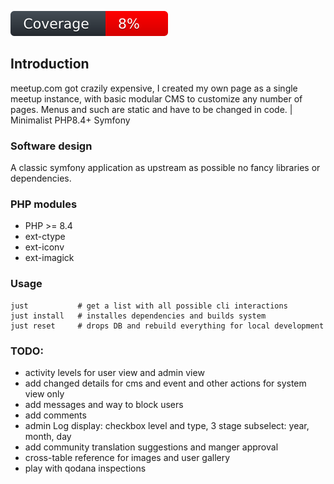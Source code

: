 

[![Code Coverage](https://raw.githubusercontent.com/xuedi/meetAgain/refs/heads/master/tests/badge/coverage.svg)](https://github.com/xuedi/meetAgain/blob/master/tests/badgeGenerator.php)


## Introduction
meetup.com got crazily expensive, I created my own page as a single meetup
instance, with basic modular CMS to customize any number of pages. Menus and
such are static and have to be changed in code. | Minimalist PHP8.4+ Symfony


### Software design
A classic symfony application as upstream as possible no fancy libraries
or dependencies.


### PHP modules
 - PHP >= 8.4
 - ext-ctype
 - ext-iconv
 - ext-imagick


### Usage
```
just           # get a list with all possible cli interactions
just install   # installes dependencies and builds system
just reset     # drops DB and rebuild everything for local development
``` 


### TODO:
 - activity levels for user view and admin view
 - add changed details for cms and event and other actions for system view only
 - add messages and way to block users
 - add comments
 - admin Log display: checkbox level and type, 3 stage subselect: year, month, day
 - add community translation suggestions and manger approval
 - cross-table reference for images and user gallery
 - play with qodana inspections
